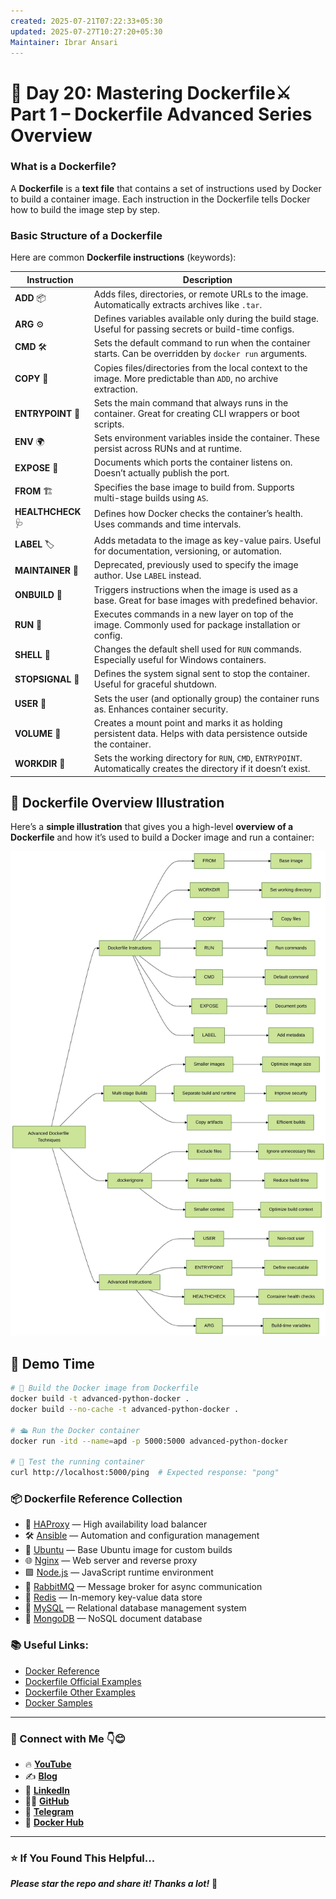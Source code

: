 ```yaml
---
created: 2025-07-21T07:22:33+05:30
updated: 2025-07-27T10:27:20+05:30
Maintainer: Ibrar Ansari
---
```

# 🐳 Day 20:  Mastering Dockerfile⚔ Part 1 – Dockerfile Advanced Series Overview

### What is a Dockerfile?

A **Dockerfile** is a **text file** that contains a set of instructions used by Docker to build a container image. Each instruction in the Dockerfile tells Docker how to build the image step by step.

### Basic Structure of a Dockerfile

Here are common **Dockerfile instructions** (keywords):

| Instruction        | Description                                                                                                         |
| ------------------ | ------------------------------------------------------------------------------------------------------------------- |
| **ADD** 📦         | Adds files, directories, or remote URLs to the image. Automatically extracts archives like `.tar`.                  |
| **ARG** ⚙️         | Defines variables available only during the build stage. Useful for passing secrets or build-time configs.          |
| **CMD** 🛠️        | Sets the default command to run when the container starts. Can be overridden by `docker run` arguments.             |
| **COPY** 📁        | Copies files/directories from the local context to the image. More predictable than `ADD`, no archive extraction.   |
| **ENTRYPOINT** 🚪  | Sets the main command that always runs in the container. Great for creating CLI wrappers or boot scripts.           |
| **ENV** 🌍         | Sets environment variables inside the container. These persist across RUNs and at runtime.                          |
| **EXPOSE** 📡      | Documents which ports the container listens on. Doesn’t actually publish the port.                                  |
| **FROM** 🏗️       | Specifies the base image to build from. Supports multi-stage builds using `AS`.                                     |
| **HEALTHCHECK** 🩺 | Defines how Docker checks the container’s health. Uses commands and time intervals.                                 |
| **LABEL** 🏷️      | Adds metadata to the image as key-value pairs. Useful for documentation, versioning, or automation.                 |
| **MAINTAINER** 👤  | Deprecated, previously used to specify the image author. Use `LABEL` instead.                                       |
| **ONBUILD** 🧨     | Triggers instructions when the image is used as a base. Great for base images with predefined behavior.             |
| **RUN** 🔧         | Executes commands in a new layer on top of the image. Commonly used for package installation or config.             |
| **SHELL** 🐚       | Changes the default shell used for `RUN` commands. Especially useful for Windows containers.                        |
| **STOPSIGNAL** 🛑  | Defines the system signal sent to stop the container. Useful for graceful shutdown.                                 |
| **USER** 👥        | Sets the user (and optionally group) the container runs as. Enhances container security.                            |
| **VOLUME** 💾      | Creates a mount point and marks it as holding persistent data. Helps with data persistence outside the container.   |
| **WORKDIR** 📂     | Sets the working directory for `RUN`, `CMD`, `ENTRYPOINT`. Automatically creates the directory if it doesn’t exist. |

## 🧱 Dockerfile Overview Illustration

Here’s a **simple illustration** that gives you a high-level **overview of a Dockerfile** and how it’s used to build a Docker image and run a container:

![image_layers](assets/dockerfile_instruction.webp)


## 🚀 Demo Time
```Bash
# 🔨 Build the Docker image from Dockerfile
docker build -t advanced-python-docker .
docker build --no-cache -t advanced-python-docker .

# 🛳️ Run the Docker container
docker run -itd --name=apd -p 5000:5000 advanced-python-docker

# 🧪 Test the running container
curl http://localhost:5000/ping  # Expected response: "pong"
```

### 📦 Dockerfile Reference Collection

* 🐙 [HAProxy](https://github.com/dockerfile/haproxy) — High availability load balancer
* 🛠️ [Ansible](https://github.com/dockerfile/ansible) — Automation and configuration management
* 🐧 [Ubuntu](https://github.com/dockerfile/ubuntu) — Base Ubuntu image for custom builds
* 🌐 [Nginx](https://github.com/dockerfile/nginx) — Web server and reverse proxy
* 🟩 [Node.js](https://github.com/dockerfile/nodejs) — JavaScript runtime environment
* 🐰 [RabbitMQ](https://github.com/dockerfile/rabbitmq) — Message broker for async communication
* 🧠 [Redis](https://github.com/dockerfile/redis) — In-memory key-value data store
* 🐬 [MySQL](https://github.com/dockerfile/mysql) — Relational database management system
* 🍃 [MongoDB](https://github.com/dockerfile/mongodb) — NoSQL document database


### 📚 Useful Links:

* [Docker Reference](https://docs.docker.com/reference/dockerfile/)
* [Dockerfile Official Examples](https://github.com/orgs/dockerfile/repositories)
* [Dockerfile Other Examples](https://github.com/komljen/dockerfile-examples)
* [Docker Samples](https://github.com/orgs/dockersamples/repositories)
---
### 💼 Connect with Me 👇😊

* 🔥 [**YouTube**](https://www.youtube.com/@DevOpsinAction?sub_confirmation=1)
* ✍️ [**Blog**](https://ibraransari.blogspot.com/)
* 💼 [**LinkedIn**](https://www.linkedin.com/in/ansariibrar/)
* 👨‍💻 [**GitHub**](https://github.com/meibraransari?tab=repositories)
* 💬 [**Telegram**](https://t.me/DevOpsinActionTelegram)
* 🐳 [**Docker Hub**](https://hub.docker.com/u/ibraransaridocker)

---

### ⭐ If You Found This Helpful...

***Please star the repo and share it! Thanks a lot!*** 🌟



